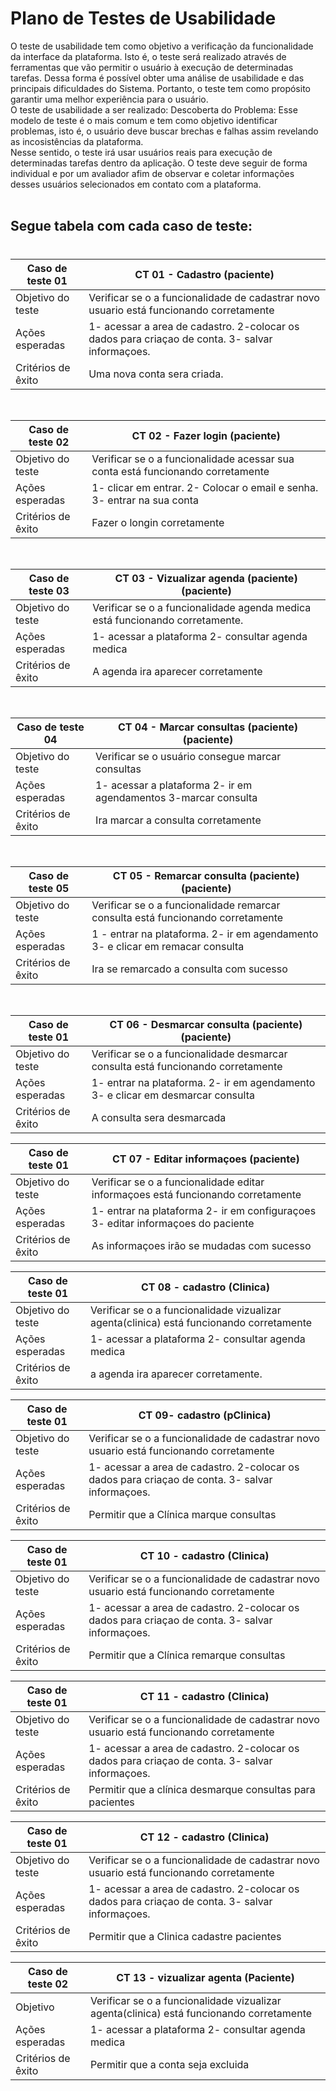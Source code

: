 # Plano de Testes de Usabilidade



O teste de usabilidade tem como objetivo a verificação da funcionalidade da interface da plataforma. Isto é, o teste será realizado através de ferramentas que vão permitir o usuário à execução de determinadas tarefas. Dessa forma é possível obter uma análise de usabilidade e das principais dificuldades do Sistema. Portanto, o teste tem como propósito garantir uma melhor experiência para o usuário.<br> 
O teste de usabilidade a ser realizado: Descoberta do Problema: Esse modelo de teste é o mais comum e tem como objetivo identificar problemas, isto é, o usuário deve buscar brechas e falhas assim revelando as incosistências da plataforma.<br> 
Nesse sentido, o teste irá usar usuários reais para execução de determinadas tarefas dentro da aplicação. O teste deve seguir de forma individual e por um avaliador afim de observar e coletar informações desses usuários selecionados em contato com a plataforma. 
<br>
<br>

## **Segue tabela com cada caso de teste**:
#

| Caso de teste 01     |  CT 01 - Cadastro (paciente)                                                                    | 
| ------- | ------------------------------------------------------------------------------------------------------------ | 
| Objetivo do teste | Verificar se o a funcionalidade de cadastrar novo usuario está funcionando corretamente            | 
| Ações esperadas | 1- acessar a area de cadastro. 2-colocar os dados para criaçao de conta. 3- salvar informaçoes.      |
| Critérios de êxito | Uma nova conta sera criada.                                                                       |
<br>

| Caso de teste 02     |  CT 02 - Fazer login (paciente)                                                                 | 
| ------- | ------------------------------------------------------------------------------------------------------------ | 
| Objetivo do teste | Verificar se o a funcionalidade acessar sua conta está funcionando corretamente            | 
| Ações esperadas |  1- clicar em entrar. 2- Colocar o email e senha. 3- entrar na sua conta     |
| Critérios de êxito | Fazer o longin corretamente                                                          |
<br>

| Caso de teste 03    |  CT 03 - Vizualizar agenda (paciente) (paciente)                                                                    | 
| ------- | ------------------------------------------------------------------------------------------------------------ | 
| Objetivo do teste | Verificar se o a funcionalidade agenda medica está funcionando corretamente.    | 
| Ações esperadas | 1- acessar a plataforma 2- consultar agenda medica     |
| Critérios de êxito | A agenda ira aparecer corretamente                                                        |
<br>

| Caso de teste 04    |  CT 04 - Marcar consultas (paciente) (paciente)                                                                    | 
| ------- | ------------------------------------------------------------------------------------------------------------ | 
| Objetivo do teste | Verificar se o usuário consegue marcar consultas           | 
| Ações esperadas | 1-  acessar a plataforma 2- ir em agendamentos 3-marcar consulta     |
| Critérios de êxito |  Ira marcar a consulta corretamente                                                  |
<br>

| Caso de teste 05     |  CT 05 - Remarcar consulta (paciente) (paciente)                                                                    | 
| ------- | ------------------------------------------------------------------------------------------------------------ | 
| Objetivo do teste | Verificar se o a funcionalidade remarcar consulta está funcionando corretamente          | 
| Ações esperadas | 1 - entrar na plataforma. 2- ir em agendamento 3- e clicar em remacar consulta      |
| Critérios de êxito | Ira se remarcado a consulta com sucesso                                                   |
<br>

| Caso de teste 01     |  CT 06 - Desmarcar consulta (paciente)(paciente)                                                                    | 
| ------- | ------------------------------------------------------------------------------------------------------------ | 
| Objetivo do teste | Verificar se o a funcionalidade desmarcar consulta está funcionando corretamente                   | 
| Ações esperadas | 1- entrar na plataforma. 2- ir em agendamento 3- e clicar em desmarcar consulta                       |
| Critérios de êxito | A consulta sera desmarcada                                                      |
<b>

| Caso de teste 01     |  CT 07 - Editar informaçoes (paciente)                                                          | 
| ------- | ------------------------------------------------------------------------------------------------------------ | 
| Objetivo do teste | Verificar se o a funcionalidade editar informaçoes está funcionando corretamente                   | 
| Ações esperadas | 1- entrar na plataforma 2- ir em configuraçoes 3- editar informaçoes do paciente                     |
| Critérios de êxito | As informaçoes irão se mudadas com sucesso                                                        |
<b>

| Caso de teste 01     |  CT 08 - cadastro (Clinica)                                                                    | 
| ------- | ------------------------------------------------------------------------------------------------------------ | 
| Objetivo do teste | Verificar se o a funcionalidade vizualizar agenta(clinica) está funcionando corretamente           | 
| Ações esperadas | 1- acessar a plataforma 2- consultar agenda medica                                                   |
| Critérios de êxito | a agenda ira aparecer corretamente.                                                                       |
<b>

| Caso de teste 01     |  CT  09- cadastro (pClinica)                                                                    | 
| ------- | ------------------------------------------------------------------------------------------------------------ | 
| Objetivo do teste | Verificar se o a funcionalidade de cadastrar novo usuario está funcionando corretamente            | 
| Ações esperadas | 1- acessar a area de cadastro. 2-colocar os dados para criaçao de conta. 3- salvar informaçoes.      |
| Critérios de êxito | Permitir que a Clínica marque consultas                                                           |
<b>

| Caso de teste 01     |  CT 10 - cadastro (Clinica)                                                                    | 
| ------- | ------------------------------------------------------------------------------------------------------------ | 
| Objetivo do teste | Verificar se o a funcionalidade de cadastrar novo usuario está funcionando corretamente            | 
| Ações esperadas | 1- acessar a area de cadastro. 2-colocar os dados para criaçao de conta. 3- salvar informaçoes.      |
| Critérios de êxito | Permitir que a Clínica remarque consultas                                                           |
<b>

| Caso de teste 01     |  CT 11 - cadastro (Clinica)                                                                    | 
| ------- | ------------------------------------------------------------------------------------------------------------ | 
| Objetivo do teste | Verificar se o a funcionalidade de cadastrar novo usuario está funcionando corretamente            | 
| Ações esperadas | 1- acessar a area de cadastro. 2-colocar os dados para criaçao de conta. 3- salvar informaçoes.      |
| Critérios de êxito | Permitir que a clínica desmarque consultas para pacientes                                         |
<b>

| Caso de teste 01     |  CT 12 - cadastro (Clinica)                                                                    | 
| ------- | ------------------------------------------------------------------------------------------------------------ | 
| Objetivo do teste | Verificar se o a funcionalidade de cadastrar novo usuario está funcionando corretamente            | 
| Ações esperadas | 1- acessar a area de cadastro. 2-colocar os dados para criaçao de conta. 3- salvar informaçoes.      |
| Critérios de êxito | Permitir que a Clinica cadastre pacientes   
<b>

| Caso de teste 02     | CT 13 - vizualizar agenta (Paciente)
|-------|-----------------------------------------------------------------------------------------------------------------|
| Objetivo | Verificar se o a funcionalidade vizualizar agenta(clinica) está funcionando corretamente                      |
|Ações esperadas| 1- acessar a plataforma 2- consultar agenda medica                                                      |
|Critérios de êxito| Permitir que a conta seja excluida                                                                  |




